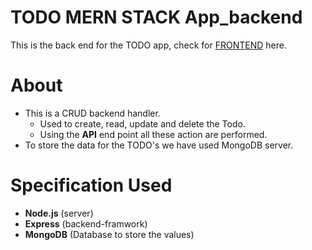 # TODO MERN STACK App_backend

This is the back end for the TODO app, check for [FRONTEND](https://github.com/Hiteshsaai/Todo_MERN_App_Frontend) here.

# About

* This is a CRUD backend handler. </br>
  - Used to create, read, update and delete the Todo.
  - Using the **API** end point all these action are performed.
* To store the data for the TODO's we have used MongoDB server.

# Specification Used

* **Node.js** (server)
* **Express** (backend-framwork)
* **MongoDB** (Database to store the values)








